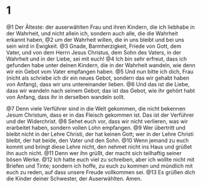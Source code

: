 # 1
@1 Der Älteste: der auserwählten Frau und ihren Kindern, die ich liebhabe in der Wahrheit, und nicht allein ich, sondern auch alle, die die Wahrheit erkannt haben, @2 um der Wahrheit willen, die in uns bleibt und bei uns sein wird in Ewigkeit. @3 Gnade, Barmherzigkeit, Friede von Gott, dem Vater, und von dem Herrn Jesus Christus, dem Sohn des Vaters, in der Wahrheit und in der Liebe, sei mit euch! @4 Ich bin sehr erfreut, dass ich gefunden habe unter deinen Kindern, die in der Wahrheit wandeln, wie denn wir ein Gebot vom Vater empfangen haben. @5 Und nun bitte ich dich, Frau (nicht als schriebe ich dir ein neues Gebot, sondern das wir gehabt haben von Anfang), dass wir uns untereinander lieben. @6 Und das ist die Liebe, dass wir wandeln nach seinem Gebot; das ist das Gebot, wie ihr gehört habt von Anfang, dass ihr in derselben wandeln sollt. 

@7 Denn viele Verführer sind in die Welt gekommen, die nicht bekennen Jesum Christum, dass er in das Fleisch gekommen ist. Das ist der Verführer und der Widerchrist. @8 Sehet euch vor, dass wir nicht verlieren, was wir erarbeitet haben, sondern vollen Lohn empfangen. @9 Wer übertritt und bleibt nicht in der Lehre Christi, der hat keinen Gott; wer in der Lehre Christi bleibt, der hat beide, den Vater und den Sohn. @10 Wenn jemand zu euch kommt und bringt diese Lehre nicht, den nehmet nicht ins Haus und grüßet ihn auch nicht. @11 Denn wer ihn grüßt, der macht sich teilhaftig seiner bösen Werke. @12 Ich hatte euch viel zu schreiben, aber ich wollte nicht mit Briefen und Tinte; sondern ich hoffe, zu euch zu kommen und mündlich mit euch zu reden, auf dass unsere Freude vollkommen sei. @13 Es grüßen dich die Kinder deiner Schwester, der Auserwählten. Amen.